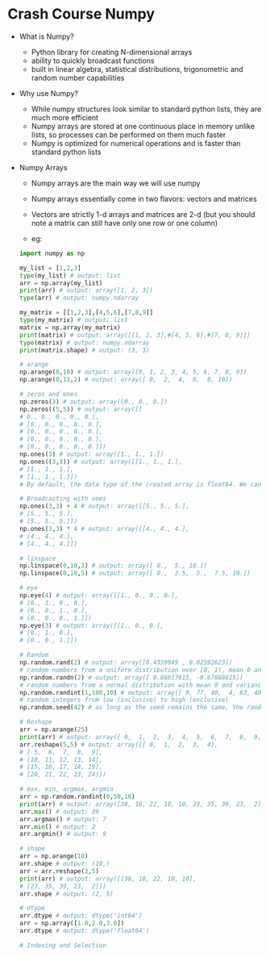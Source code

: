 # Crash Course Numpy

- What is Numpy?

    - Python library for creating N-dimensional arrays
    - ability to quickly broadcast functions
    - built in linear algebra, statistical distributions, trigonometric and random number capabilities

- Why use Numpy?

    - While numpy structures look similar to standard python lists, they are much more efficient
    - Numpy arrays are stored at one continuous place in memory unlike lists, so processes can be performed on them much faster
    - Numpy is optimized for numerical operations and is faster than standard python lists

- Numpy Arrays

    - Numpy arrays are the main way we will use numpy
    - Numpy arrays essentially come in two flavors: vectors and matrices
    - Vectors are strictly 1-d arrays and matrices are 2-d (but you should note a matrix can still have only one row or one column)

    - eg:
    ```python
    import numpy as np

    my_list = [1,2,3]
    type(my_list) # output: list
    arr = np.array(my_list)
    print(arr) # output: array([1, 2, 3])
    type(arr) # output: numpy.ndarray

    my_matrix = [[1,2,3],[4,5,6],[7,8,9]]
    type(my_matrix) # output: list
    matrix = np.array(my_matrix)
    print(matrix) # output: array([[1, 2, 3],#[4, 5, 6],#[7, 8, 9]])
    type(matrix) # output: numpy.ndarray
    print(matrix.shape) # output: (3, 3)

    # arange
    np.arange(0,10) # output: array([0, 1, 2, 3, 4, 5, 6, 7, 8, 9])
    np.arange(0,11,2) # output: array([ 0,  2,  4,  6,  8, 10])

    # zeros and ones
    np.zeros(3) # output: array([0., 0., 0.])
    np.zeros((5,5)) # output: array([[
    # 0., 0., 0., 0., 0.],
    # [0., 0., 0., 0., 0.],
    # [0., 0., 0., 0., 0.],
    # [0., 0., 0., 0., 0.],
    # [0., 0., 0., 0., 0.]])
    np.ones(3) # output: array([1., 1., 1.])
    np.ones((3,3)) # output: array([[1., 1., 1.],
    # [1., 1., 1.],
    # [1., 1., 1.]])
    # By default, the data type of the created array is float64. We can specify the data type by using the dtype parameter.

    # Broadcasting with ones
    np.ones(3,3) + 4 # output: array([[5., 5., 5.],
    # [5., 5., 5.],
    # [5., 5., 5.]])
    np.ones(3,3) * 4 # output: array([[4., 4., 4.],
    # [4., 4., 4.],
    # [4., 4., 4.]])

    # linspace
    np.linspace(0,10,3) # output: array([ 0.,  5., 10.])
    np.linspace(0,10,5) # output: array([ 0.,  2.5,  5.,  7.5, 10.])

    # eye
    np.eye(4) # output: array([[1., 0., 0., 0.],
    # [0., 1., 0., 0.],
    # [0., 0., 1., 0.],
    # [0., 0., 0., 1.]])
    np.eye(3) # output: array([[1., 0., 0.],
    # [0., 1., 0.],
    # [0., 0., 1.]])

    # Random
    np.random.rand(2) # output: array([0.4359949 , 0.02592623])
    # random numbers from a uniform distribution over [0, 1), mean 0 and variance 0
    np.random.randn(2) # output: array([ 0.86617615, -0.67888615])
    # random numbers from a normal distribution with mean 0 and variance 1
    np.random.randint(1,100,10) # output: array([ 9, 77, 40,  4, 63, 40, 60, 92, 64,  5])
    # random integers from low (inclusive) to high (exclusive)
    np.random.seed(42) # as long as the seed remains the same, the random numbers will be the same [but not in the next cell, ie both the seed and the random number generation should be in the same cell]

    # Reshape
    arr = np.arange(25)
    print(arr) # output: array([ 0,  1,  2,  3,  4,  5,  6,  7,  8,  9, 10, 11, 12, 13, 14, 15, 16, 17, 18, 19, 20, 21, 22, 23, 24])
    arr.reshape(5,5) # output: array([[ 0,  1,  2,  3,  4],
    # [ 5,  6,  7,  8,  9],
    # [10, 11, 12, 13, 14],
    # [15, 16, 17, 18, 19],
    # [20, 21, 22, 23, 24]])

    # max, min, argmax, argmin
    arr = np.random.randint(0,50,10)
    print(arr) # output: array([38, 18, 22, 10, 10, 23, 35, 39, 23,  2])
    arr.max() # output: 39
    arr.argmax() # output: 7
    arr.min() # output: 2
    arr.argmin() # output: 9

    # shape
    arr = np.arange(10)
    arr.shape # output: (10,)
    arr = arr.reshape(2,5)
    print(arr) # output: array([[38, 18, 22, 10, 10],
    # [23, 35, 39, 23,  2]])
    arr.shape # output: (2, 5)

    # dtype
    arr.dtype # output: dtype('int64')
    arr = np.array([1.0,2.0,3.0])
    arr.dtype # output: dtype('float64')

    # Indexing and Selection
    
    ```